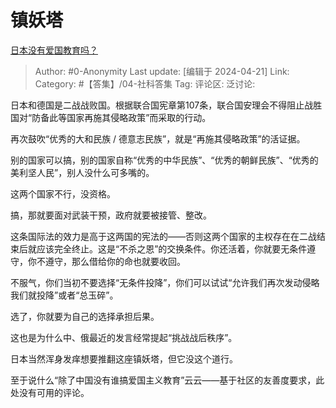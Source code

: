 # 镇妖塔
[日本没有爱国教育吗？](https://www.zhihu.com/question/653627815/answer/3473760031)

> Author: #0-Anonymity
> Last update: [编辑于 2024-04-21]
> Link:
> Category: #【答集】/04-社科答集 
> Tag: 
> 评论区:
> 泛讨论:

日本和德国是二战战败国。根据联合国宪章第107条，联合国安理会不得阻止战胜国对“防备此等国家再施其侵略政策”而采取的行动。

再次鼓吹“优秀的大和民族 / 德意志民族”，就是“再施其侵略政策”的活证据。

别的国家可以搞，别的国家自称“优秀的中华民族”、“优秀的朝鲜民族”、“优秀的美利坚人民”，别人没什么可多嘴的。

这两个国家不行，没资格。

搞，那就要面对武装干预，政府就要被接管、整改。

这条国际法的效力是高于这两国的宪法的——否则这两个国家的主权存在在二战结束后就应该完全终止。这是“不杀之恩”的交换条件。你还活着，你就要无条件遵守，你不遵守，那么借给你的命也就要收回。

不服气，你们当初不要选择“无条件投降”，你们可以试试“允许我们再次发动侵略我们就投降”或者“总玉碎”。

选了，你就要为自己的选择承担后果。

这也是为什么中、俄最近的发言经常提起“挑战战后秩序”。

日本当然浑身发痒想要推翻这座镇妖塔，但它没这个道行。

至于说什么“除了中国没有谁搞爱国主义教育”云云——基于社区的友善度要求，此处没有可用的评论。